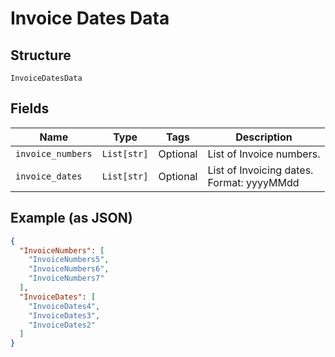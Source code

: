 
# Invoice Dates Data

## Structure

`InvoiceDatesData`

## Fields

| Name | Type | Tags | Description |
|  --- | --- | --- | --- |
| `invoice_numbers` | `List[str]` | Optional | List of Invoice numbers. |
| `invoice_dates` | `List[str]` | Optional | List of Invoicing dates.<br>Format: yyyyMMdd |

## Example (as JSON)

```json
{
  "InvoiceNumbers": [
    "InvoiceNumbers5",
    "InvoiceNumbers6",
    "InvoiceNumbers7"
  ],
  "InvoiceDates": [
    "InvoiceDates4",
    "InvoiceDates3",
    "InvoiceDates2"
  ]
}
```


